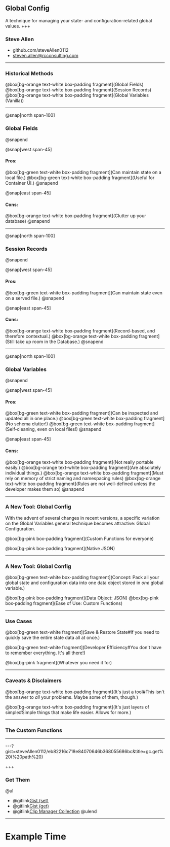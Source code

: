 ## Global Config
A technique for managing your state- and configuration-related global values.
+++
### Steve Allen
- github.com/steveAllen0112
- steven.allen@rcconsulting.com
---

### Historical Methods

@box[bg-orange text-white box-padding fragment](Global Fields)
@box[bg-orange text-white box-padding fragment](Session Records)
@box[bg-orange text-white box-padding fragment](Global Variables (Vanilla))

---

@snap[north span-100]
### Global Fields
@snapend

@snap[west span-45]
#### Pros:
@box[bg-green text-white box-padding fragment](Can maintain state on a local file.)
@box[bg-green text-white box-padding fragment](Useful for Container UI.)
@snapend

@snap[east span-45]
#### Cons:
@box[bg-orange text-white box-padding fragment](Clutter up your database)
@snapend

---

@snap[north span-100]
### Session Records
@snapend

@snap[west span-45]
#### Pros:
@box[bg-green text-white box-padding fragment](Can maintain state even on a served file.)
@snapend

@snap[east span-45]
#### Cons:
@box[bg-orange text-white box-padding fragment](Record-based, and therefore contextual.)
@box[bg-orange text-white box-padding fragment](Still take up room in the Database.)
@snapend

---

@snap[north span-100]
### Global Variables
@snapend

@snap[west span-45]
#### Pros:
@box[bg-green text-white box-padding fragment](Can be inspected and updated all in one place.)
@box[bg-green text-white box-padding fragment](No schema clutter!)
@box[bg-green text-white box-padding fragment](Self-cleaning, even on local files!)
@snapend

@snap[east span-45]
#### Cons:
@box[bg-orange text-white box-padding fragment](Not really portable easily.)
@box[bg-orange text-white box-padding fragment](Are absolutely individual things.)
@box[bg-orange text-white box-padding fragment](Must rely on memory of strict naming and namespacing rules)
@box[bg-orange text-white box-padding fragment](Rules are not well-defined unless the developer makes them so)
@snapend

---

### A New Tool: Global Config

With the advent of several changes in recent versions, a specific variation on the Global Variables general technique becomes attractive: Global Configuration.

@box[bg-pink box-padding fragment](Custom Functions for everyone)

@box[bg-pink box-padding fragment](Native JSON)

---

### A New Tool: Global Config

@box[bg-green text-white box-padding fragment](Concept: Pack all your global state and configuration data into one data object stored in _one_ global variable.)

@box[bg-pink box-padding fragment](Data Object: JSON)
@box[bg-pink box-padding fragment](Ease of Use: Custom Functions)

---

### Use Cases

@box[bg-green text-white fragment](Save & Restore State#If you need to quickly save the entire state data all at once.)

@box[bg-green text-white fragment](Developer Efficiency#You don't have to remember everything. It's all there!)

@box[bg-pink fragment](Whatever you need it for)

---

### Caveats & Disclaimers

@box[bg-orange text-white box-padding fragment](It's just a tool#This isn't the answer to _all_ your problems.  Maybe some of them, though.)

@box[bg-orange text-white box-padding fragment](It's just layers of simple#Simple things that make life easier.  Allows for more.)

---

### The Custom Functions

---

---?gist=steveAllen0112/eb82216c718e84070646b368055686bc&title=gc.get%20(%20path%20)

+++

### Get Them

@ul
- @gitlink[Gist (set)](steveAllen0112/162c3178ee61468c707b7bd120b90a4b)
- @gitlink[Gist (get)](steveAllen0112/eb82216c718e84070646b368055686bc)
- @gitlink[Clip Manager Collection](steveAllen0112/filemaker-snippets)
@ulend

---

# Example Time